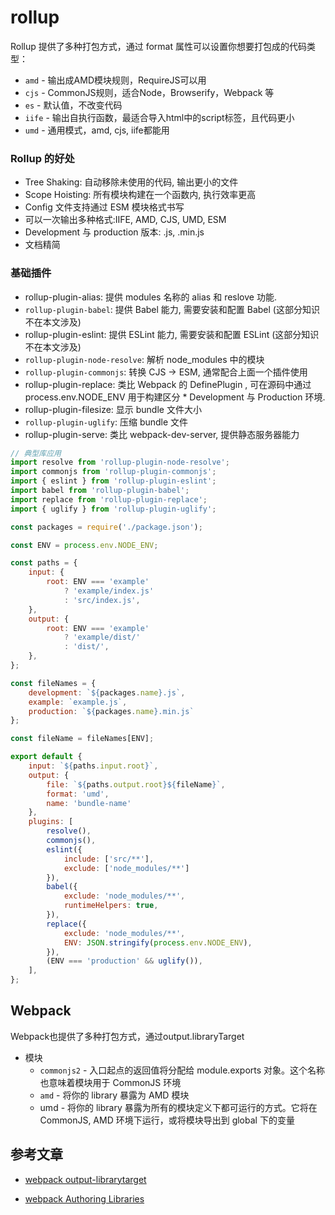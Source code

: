 # rollup

Rollup 提供了多种打包方式，通过 format 属性可以设置你想要打包成的代码类型：

* `amd` - 输出成AMD模块规则，RequireJS可以用
* `cjs` - CommonJS规则，适合Node，Browserify，Webpack 等
* `es` - 默认值，不改变代码
* `iife` - 输出自执行函数，最适合导入html中的script标签，且代码更小
* `umd` - 通用模式，amd, cjs, iife都能用

### Rollup 的好处
* Tree Shaking: 自动移除未使用的代码, 输出更小的文件
* Scope Hoisting: 所有模块构建在一个函数内, 执行效率更高
* Config 文件支持通过 ESM 模块格式书写
* 可以一次输出多种格式:IIFE, AMD, CJS, UMD, ESM
* Development 与 production 版本: .js, .min.js
* 文档精简

### 基础插件
* rollup-plugin-alias: 提供 modules 名称的 alias 和 reslove 功能.
* `rollup-plugin-babel`: 提供 Babel 能力, 需要安装和配置 Babel (这部分知识不在本文涉及)
* rollup-plugin-eslint: 提供 ESLint 能力, 需要安装和配置 ESLint (这部分知识不在本文涉及)
* `rollup-plugin-node-resolve`: 解析 node_modules 中的模块
* `rollup-plugin-commonjs`: 转换 CJS -> ESM, 通常配合上面一个插件使用
* rollup-plugin-replace: 类比 Webpack 的 DefinePlugin , 可在源码中通过 process.env.NODE_ENV 用于构建区分 * Development 与 Production 环境.
* rollup-plugin-filesize: 显示 bundle 文件大小
* `rollup-plugin-uglify`: 压缩 bundle 文件
* rollup-plugin-serve: 类比 webpack-dev-server, 提供静态服务器能力

``` js
// 典型库应用
import resolve from 'rollup-plugin-node-resolve';
import commonjs from 'rollup-plugin-commonjs';
import { eslint } from 'rollup-plugin-eslint';
import babel from 'rollup-plugin-babel';
import replace from 'rollup-plugin-replace';
import { uglify } from 'rollup-plugin-uglify';

const packages = require('./package.json');

const ENV = process.env.NODE_ENV;

const paths = {
    input: {
        root: ENV === 'example'
            ? 'example/index.js'
            : 'src/index.js',
    },
    output: {
        root: ENV === 'example'
            ? 'example/dist/'
            : 'dist/',
    },
};

const fileNames = {
    development: `${packages.name}.js`,
    example: `example.js`,
    production: `${packages.name}.min.js`
};

const fileName = fileNames[ENV];

export default {
    input: `${paths.input.root}`,
    output: {
        file: `${paths.output.root}${fileName}`,
        format: 'umd',
        name: 'bundle-name'
    },
    plugins: [
        resolve(),
        commonjs(),
        eslint({
            include: ['src/**'],
            exclude: ['node_modules/**']
        }),
        babel({
            exclude: 'node_modules/**',
            runtimeHelpers: true,
        }),
        replace({
            exclude: 'node_modules/**',
            ENV: JSON.stringify(process.env.NODE_ENV),
        }),
        (ENV === 'production' && uglify()),
    ],
};

```


## Webpack

Webpack也提供了多种打包方式，通过output.libraryTarget

* 模块
    * `commonjs2` - 入口起点的返回值将分配给 module.exports 对象。这个名称也意味着模块用于 CommonJS 环境
    * `amd` - 将你的 library 暴露为 AMD 模块
    * umd - 将你的 library 暴露为所有的模块定义下都可运行的方式。它将在 CommonJS, AMD 环境下运行，或将模块导出到 global 下的变量

## 参考文章
* [webpack output-librarytarget](https://webpack.docschina.org/configuration/output/#output-librarytarget)

* [webpack Authoring Libraries](https://webpack.js.org/guides/author-libraries/)